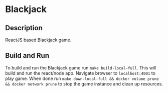 # Blackjack

## Description

ReactJS based Blackjack game.

## Build and Run

To build and run the Blackjack game run `make build-local-full`. This will build and run the react/node app. Navigate browser to `localhost:4001` to play game. When done run `make down-local-full && docker volume prune && docker network prune` to stop the game instance and clean up resources.
